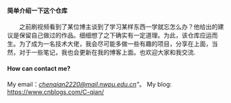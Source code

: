 #### 简单介绍一下这个仓库
&emsp;&emsp;之前刷视频看到了某位博主谈到了学习某样东西一学就忘怎么办？他给出的建议是保留自己做过的作品。细细想了之下确实有一定道理。为此，该仓库应运而生。为了成为一名技术大佬，我会尽可能多做一些有趣的项目，分享在上面，当然，对于一些笔记，我也会更新在我的博客上面。也欢迎大家和我交流.

#### How can contact me?
My email：*chenqian2220@mail.nwpu.edu.cn"*。
My blog: https://www.cnblogs.com/C-qian/


